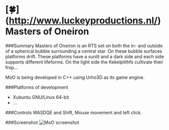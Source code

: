 # [:four_leaf_clover:] (http://www.luckeyproductions.nl/) Masters of Oneiron
###Summary
Masters of Oneiron is an RTS set on both the in- and outside of a spherical bubble surrounding a central star. On these bubble surfaces platforms drift. These platforms have a sunlit and a dark side and each side supports different lifeforms.
On the light side the Kekelplithfs cultivate their frop... 

MoO is being developed in C++ using Urho3D as its game engine.

###Platforms of development
* Xubuntu GNU/Linux 64-bit
* ...

###Controls
WASDQE and Shift, Mouse movement and left click.

###Screenshot
![MoO screenshot](https://raw.githubusercontent.com/LucKeyProductions/MastersOfOneiron/master/Screenshots/Screenshot_Sun_Jul_12_15_32_06_2015.png)
